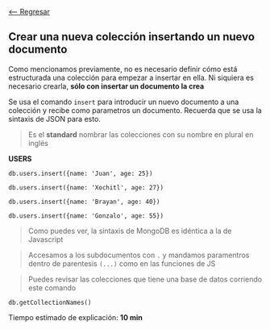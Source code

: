 [<-- Regresar](..)

## Crear una nueva colección insertando un nuevo documento

Como mencionamos previamente, no es necesario definir cómo está estructurada una colección para empezar a insertar en ella. Ni siquiera es necesario crearla, **sólo con insertar un documento la crea**

Se usa el comando `insert` para introducir un nuevo documento a una colección y recibe como parametros un documento. Recuerda que se usa la sintaxis de JSON para esto.

> Es el __standard__ nombrar las colecciones con su nombre en plural en inglés

**USERS**

```
db.users.insert({name: 'Juan', age: 25})
```

```
db.users.insert({name: 'Xochitl', age: 27})
```

```
db.users.insert({name: 'Brayan', age: 40})
```

```
db.users.insert({name: 'Gonzalo', age: 55})
```


> Como puedes ver, la sintaxis de MongoDB es idéntica a la de Javascript

> Accesamos a los subdocumentos con `.` y mandamos paramentros dentro de parentesis `(...)` como en las funciones de JS

> Puedes revisar las colecciones que tiene una base de datos corriendo este comando

```
db.getCollectionNames()
```

Tiempo estimado de explicación: **10 min**
